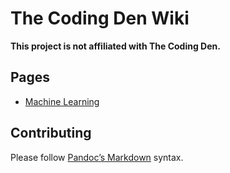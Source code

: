 The Coding Den Wiki
===================

**This project is not affiliated with The Coding Den.**

Pages
-----

* [Machine Learning](machine-learning.md)

Contributing
------------

Please follow [Pandoc’s Markdown](https://pandoc.org/MANUAL.html#pandocs-markdown) syntax.
